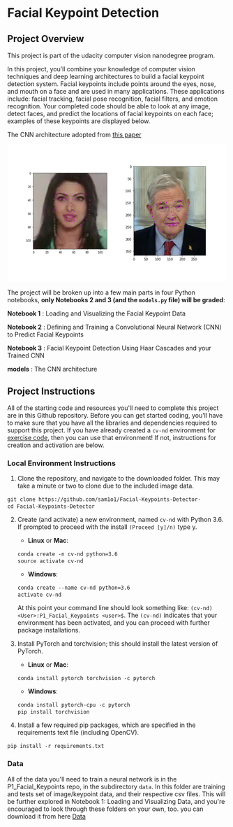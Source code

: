 [//]: # (Image References)

[image1]: ./images/key_pts_example.png "Facial Keypoint Detection"

# Facial Keypoint Detection

## Project Overview

This project is part of the udacity computer vision nanodegree program.

In this project, you’ll combine your knowledge of computer vision techniques and deep learning architectures to build a facial keypoint detection system. Facial keypoints include points around the eyes, nose, and mouth on a face and are used in many applications. These applications include: facial tracking, facial pose recognition, facial filters, and emotion recognition. Your completed code should be able to look at any image, detect faces, and predict the locations of facial keypoints on each face; examples of these keypoints are displayed below.

The CNN architecture adopted from [this paper](https://arxiv.org/pdf/1710.00977.pdf) 

![Facial Keypoint Detection][image1]

The project will be broken up into a few main parts in four Python notebooks, **only Notebooks 2 and 3 (and the `models.py` file) will be graded**:

__Notebook 1__ : Loading and Visualizing the Facial Keypoint Data

__Notebook 2__ : Defining and Training a Convolutional Neural Network (CNN) to Predict Facial Keypoints

__Notebook 3__ : Facial Keypoint Detection Using Haar Cascades and your Trained CNN

__models__ : The CNN architecture 


## Project Instructions

All of the starting code and resources you'll need to complete this project are in this Github repository. Before you can get started coding, you'll have to make sure that you have all the libraries and dependencies required to support this project. If you have already created a `cv-nd` environment for [exercise code](https://github.com/udacity/CVND_Exercises), then you can use that environment! If not, instructions for creation and activation are below.




### Local Environment Instructions

1. Clone the repository, and navigate to the downloaded folder. This may take a minute or two to clone due to the included image data.
```
git clone https://github.com/sam1o1/Facial-Keypoints-Detector-
cd Facial-Keypoints-Detector
```

2. Create (and activate) a new environment, named `cv-nd` with Python 3.6. If prompted to proceed with the install `(Proceed [y]/n)` type y.

	- __Linux__ or __Mac__:
	```
	conda create -n cv-nd python=3.6
	source activate cv-nd
	```
	- __Windows__:
	```
	conda create --name cv-nd python=3.6
	activate cv-nd
	```

	At this point your command line should look something like: `(cv-nd) <User>:P1_Facial_Keypoints <user>$`. The `(cv-nd)` indicates that your environment has been activated, and you can proceed with further package installations.

3. Install PyTorch and torchvision; this should install the latest version of PyTorch.

	- __Linux__ or __Mac__:
	```
	conda install pytorch torchvision -c pytorch
	```
	- __Windows__:
	```
	conda install pytorch-cpu -c pytorch
	pip install torchvision
	```

6. Install a few required pip packages, which are specified in the requirements text file (including OpenCV).
```
pip install -r requirements.txt
```


### Data

All of the data you'll need to train a neural network is in the P1_Facial_Keypoints repo, in the subdirectory `data`. In this folder are training and tests set of image/keypoint data, and their respective csv files. This will be further explored in Notebook 1: Loading and Visualizing Data, and you're encouraged to look through these folders on your own, too.
you can download it from here [Data](https://github.com/udacity/P1_Facial_Keypoints.git)









